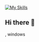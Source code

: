[![My Skills](https://skillicons.dev/icons?i=python,gmail,github,linkedin,windows,stackoverflow&perline=31)](https://skillicons.dev)

## Hi there 👋

<!--
**eloaranathane/eloaranathane** is a ✨ _special_ ✨ repository because its `README.md` (this file) appears on your GitHub profile.

Here are some ideas to get you started:

- 🔭 I’m currently working on ...
- 🌱 I’m currently learning ...
- 👯 I’m looking to collaborate on ...
- 🤔 I’m looking for help with ...
- 💬 Ask me about ...
- 📫 How to reach me: ...
- 😄 Pronouns: ...
- ⚡ Fun fact: ...
-->
, windows
